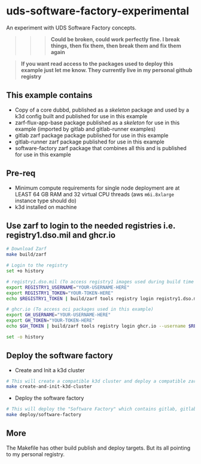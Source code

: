 # uds-software-factory-experimental

An experiment with UDS Software Factory concepts.

>>>**Could be broken, could work perfectly fine. I break things, then fix them, then break them and fix them again**

>**If you want read access to the packages used to deploy this example just let me know. They currently live in my personal github registry**

## This example contains
- Copy of a core dubbd, published as a *skeleton* package and used by a k3d config built and published for use in this example
- zarf-flux-app-base package published as a *skeleton* for use in this example (imported by gitlab and gitlab-runner examples)
- gitlab zarf package package published for use in this example
- gitlab-runner zarf package published for use in this example
- software-factory zarf package that combines all this and is published for use in this example


## Pre-req
- Minimum compute requirements for single node deployment are at LEAST 64 GB RAM and 32 virtual CPU threads (aws `m6i.8xlarge` instance type should do)
- k3d installed on machine

## Use zarf to login to the needed registries i.e. registry1.dso.mil and ghcr.io

```bash
# Download Zarf
make build/zarf

# Login to the registry
set +o history

# registry1.dso.mil (To access registry1 images used during build time in this example)
export REGISTRY1_USERNAME="YOUR-USERNAME-HERE"
export REGISTRY1_TOKEN="YOUR-TOKEN-HERE"
echo $REGISTRY1_TOKEN | build/zarf tools registry login registry1.dso.mil --username $REGISTRY1_USERNAME --password-stdin

# ghcr.io (To access oci packages used in this example)
export GH_USERNAME="YOUR-USERNAME-HERE"
export GH_TOKEN="YOUR-TOKEN-HERE"
echo $GH_TOKEN | build/zarf tools registry login ghcr.io --username $REGISTRY1_USERNAME --password-stdin

set -o history
```

## Deploy the software factory
- Create and Init a k3d cluster
```bash
# This will create a compatible k3d cluster and deploy a compatible zarf init package
make create-and-init-k3d-cluster
```
- Deploy the software factory
```bash
# This will deploy the "Software Factory" which contains gitlab, gitlab-runner running on top of DUBBD (Defense Unicorns Big Bang Distro)
make deploy/software-factory
```

## More
The Makefile has other build publish and deploy targets. But its all pointing to my personal registry.
